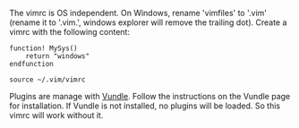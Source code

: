 The vimrc is OS independent. On Windows, rename 'vimfiles' to '.vim'
(rename it to '.vim.', windows explorer will remove the trailing dot).
Create a vimrc with the following content:

    function! MySys()
        return "windows"
    endfunction

    source ~/.vim/vimrc

Plugins are manage with [Vundle](https://github.com/gmarik/vundle "Vundle").
Follow the instructions on the Vundle page for installation. If Vundle is not
installed, no plugins will be loaded. So this vimrc will work without it.
